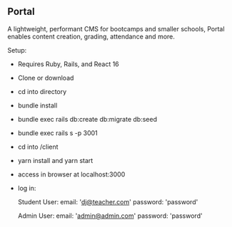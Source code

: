 Portal
------
A lightweight, performant CMS for bootcamps and smaller schools, Portal enables content creation, grading, attendance and more.

Setup:
* Requires Ruby, Rails, and React 16
* Clone or download
* cd into directory
* bundle install
* bundle exec rails db:create db:migrate db:seed
* bundle exec rails s -p 3001
* cd into /client
* yarn install and yarn start
* access in browser at localhost:3000
* log in:

  Student User:
  email: 'dj@teacher.com'
  password: 'password'

  Admin User:
  email: 'admin@admin.com'
  password: 'password'
